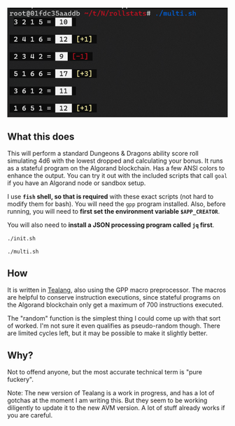 ![scn](path.png)

## What this does

This will perform a standard Dungeons & Dragons ability score roll simulating 4d6 with the lowest dropped and calculating your bonus.
It runs as a stateful program on the Algorand blockchain. Has a few ANSI colors to enhance the output.
You can try it out with the included scripts that call `goal` if you have an Algorand node or sandbox setup.

I use **`fish` shell, so that is required** with these exact scripts (not hard to modify them for bash). You will need the `gpp` program installed.
Also, before running, you will need to **first set the environment variable `$APP_CREATOR`**.

You will also need to **install a JSON processing program called `jq` first**.

```shell
./init.sh
```

```shell
./multi.sh
```

## How

It is written in [Tealang](https://github.com/pzbitskiy/tealang), also using the GPP macro preprocessor.  The macros are helpful to conserve instruction executions, since stateful programs
on the Algorand blockchain only get a maximum of 700 instructions executed.

The "random" function is the simplest thing I could come up with that sort of worked. I'm not sure it even qualifies as pseudo-random though.  There are limited cycles left, but it may be possible to make it slightly better.

## Why?

Not to offend anyone, but the most accurate technical term is "pure fuckery".

Note: The new version of Tealang is a work in progress, and has a lot of gotchas at the moment I am writing this.  But they seem to be working
diligently to update it to the new AVM version.  A lot of stuff already works if you are careful.
